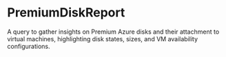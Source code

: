 # PremiumDiskReport
  A query to gather insights on Premium Azure disks and their attachment to virtual machines, highlighting disk states, sizes, and VM availability configurations.
